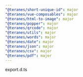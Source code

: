 ```yaml
---
"@teranes/short-unique-id": major
"@teranes/vue-composables": major
"@teranes/html-to-image": major
"@teranes/popper": major
"@teranes/qrcode": major
"@teranes/utils": major
"@teranes/words": major
"@teranes/date": major
"@teranes/json": major
"@teranes/csv": major
"@teranes/pdf": major
---
```


export.d.ts
